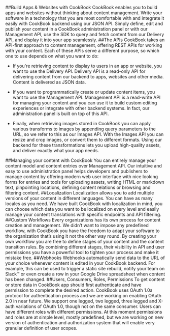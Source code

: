 ##Build Apps & Websites with CookBook
CookBook enables you to build apps and websites without thinking about content management. Write your software in a technology that you are most comfortable with and integrate it easily with CookBook backend using our JSON API. Simply define, edit and publish your content in a CookBook administration panel or with our Management API, use the SDK to query and fetch content from our Delivery API, and display it into your app seamlessly.
##The APIs
CookBook takes an API-first approach to content management, offering REST APIs for working with your content. Each of these APIs serve a different purpose, so which one to use depends on what you want to do:

- If you're retrieving content to display to users in an app or website, you want to use the Delivery API. Delivery API is a read-only API for delivering content from our backend to apps, websites and other media. Content is delivered as JSON data.

- If you want to programmatically create or update content items, you want to use the Management API. Management API is a read-write API for managing your content and you can use it to build custom editing experiences or integrate with other backend systems. In fact, our administration panel is built on top of this API.

- Finally, when retrieving images stored in CookBook you can apply various transforms to images by appending query parameters to the URL, so we refer to this as our Images API. With the Images API you can resize and crop images, or convert them to different formats. Using our backend for these transformations lets you upload high-quality assets, and deliver exactly what your app needs.

##Managing your content with CookBook
You can entirely manage your content model and content entries over Management API. Our intuitive and easy to use administration panel helps developers and publishers to manage content by offering modern web user interface with nice looking forms for entries and tools for uploading assets, writing HTML or markdown text, pinpointing locations, defining content relations or browsing and filtering content.
##Localization
Localization allows you to add multiple versions of your content in different languages. You can have as many locales as you need. We have built CookBook with localization in mind, you can choose which data you want to be localized on every level and easily manage your content translations with specific endpoints and API filtering.
##Custom Workflows
Every organizations has its own process for content creation and management. We didn’t want to impose any predefined workflow, with CookBook you have the freedom to adapt your software to the organization that’s using it not the other way round. By creating your own workflow you are free to define stages of your content and the content transition rules. By combining different stages, their visibility in API and user permissions you have a powerful tool to tighten your process and make it mistake free.
##Webhooks
Webhooks automatically send data to the URL of your choice whenever content is edited in your CookBook backend. For example, this can be used to trigger a static site rebuild, notify your team on Slack™ or even create a row in your Google Drive spreadsheet when content has been changed.
##Users, Consumers, Roles, Permissions
To get content or store data in CookBook app should first authenticate and have permission to complete the desired action. CookBook uses OAuth 1.0a protocol for authentication process and we are working on enabling OAuth 2.0 in near future. We support one legged, two legged, three legged and X-auth variations of OAuth 1.0, though not on the same consumer. Users can have different roles with different permissions. At this moment permissions and roles are at simple level, mostly predefined, but we are working on new version of authentication and authorization system that will enable very granular definition of user scopes.